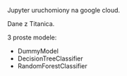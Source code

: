 Jupyter uruchomiony na google cloud.

Dane z Titanica.

3 proste modele:
- DummyModel
- DecisionTreeClassifier
- RandomForestClassifier